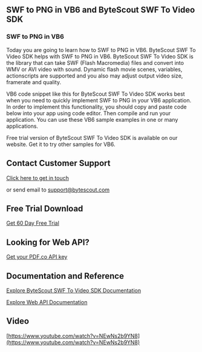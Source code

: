 ## SWF to PNG in VB6 and ByteScout SWF To Video SDK

### SWF to PNG in VB6

Today you are going to learn how to SWF to PNG in VB6. ByteScout SWF To Video SDK helps with SWF to PNG in VB6. ByteScout SWF To Video SDK is the library that can take SWF (Flash Macromedia) files and convert into WMV or AVI video with sound. Dynamic flash movie scenes, variables, actionscripts are supported and you also may adjust output video size, framerate and quality.

VB6 code snippet like this for ByteScout SWF To Video SDK works best when you need to quickly implement SWF to PNG in your VB6 application. In order to implement this functionality, you should copy and paste code below into your app using code editor. Then compile and run your application. You can use these VB6 sample examples in one or many applications.

Free trial version of ByteScout SWF To Video SDK is available on our website. Get it to try other samples for VB6.

## Contact Customer Support

[Click here to get in touch](https://bytescout.zendesk.com/hc/en-us/requests/new?subject=ByteScout%20SWF%20To%20Video%20SDK%20Question)

or send email to [support@bytescout.com](mailto:support@bytescout.com?subject=ByteScout%20SWF%20To%20Video%20SDK%20Question) 

## Free Trial Download

[Get 60 Day Free Trial](https://bytescout.com/download/web-installer?utm_source=github-readme)

## Looking for Web API? 

[Get your PDF.co API key](https://pdf.co/documentation/api?utm_source=github-readme)

## Documentation and Reference

[Explore ByteScout SWF To Video SDK Documentation](https://bytescout.com/documentation/index.html?utm_source=github-readme)

[Explore Web API Documentation](https://pdf.co/documentation/api?utm_source=github-readme)

## Video

[https://www.youtube.com/watch?v=NEwNs2b9YN8](https://www.youtube.com/watch?v=NEwNs2b9YN8)